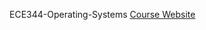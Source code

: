 ECE344-Operating-Systems
<a href="http://www.eecg.toronto.edu/~ashvin/courses/ece344/current/">Course Website </a>
